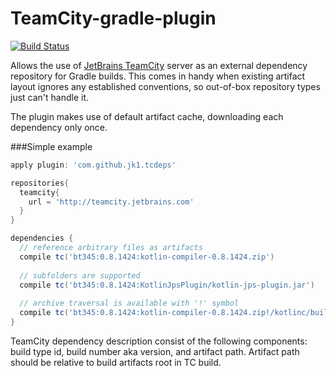 TeamCity-gradle-plugin 
======================
[![Build Status](https://travis-ci.org/jk1/TeamCity-dependencies-gradle-plugin.png?branch=master)](https://travis-ci.org/jk1/TeamCity-dependencies-gradle-plugin)

Allows the use of [JetBrains TeamCity](http://www.jetbrains.com/teamcity/) server as an external dependency repository for Gradle builds. This comes in handy when existing artifact layout ignores any established conventions, so out-of-box repository types just can't handle it.

The plugin makes use of default artifact cache, downloading each dependency only once.

###Simple example

```groovy
apply plugin: 'com.github.jk1.tcdeps'

repositories{
  teamcity{
    url = 'http://teamcity.jetbrains.com'
  }
}

dependencies {
  // reference arbitrary files as artifacts
  compile tc('bt345:0.8.1424:kotlin-compiler-0.8.1424.zip')
  
  // subfolders are supported
  compile tc('bt345:0.8.1424:KotlinJpsPlugin/kotlin-jps-plugin.jar')
  
  // archive traversal is available with '!' symbol
  compile tc('bt345:0.8.1424:kotlin-compiler-0.8.1424.zip!/kotlinc/build.txt')
}
```
TeamCity dependency description consist of the following components: build type id, build number aka version, and artifact path. Artifact path should be relative to build artifacts root in TC build. 
